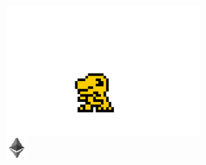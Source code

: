  <span>
    <td><img src='agumon.gif' /></td>
    <td><img width="10%" height="10%" src='eth.gif' /></td>
</span>


  
  

